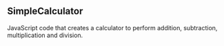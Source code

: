 ## SimpleCalculator

JavaScript code that creates a calculator to perform addition, subtraction, multiplication and division.
